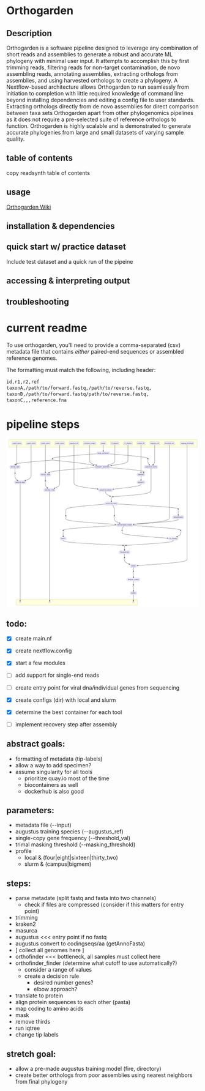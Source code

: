 # Orthogarden

## Description

Orthogarden is a software pipeline designed to leverage any combination of short reads and assemblies to generate a robust and accurate ML phylogeny with minimal user input. It attempts to accomplish this by first trimming reads, filtering reads for non-target contamination, de novo assembling reads, annotating assemblies, extracting orthologs from assemblies, and using harvested orthologs to create a phylogeny. A Nextflow-based architecture allows Orthogarden to run seamlessly from initiation to completion with little required knowledge of command line beyond installing dependencies and editing a config file to user standards. Extracting orthologs directly from de novo assemblies for direct comparison between taxa sets Orthogarden apart from other phylogenomics pipelines as it does not require a pre-selected suite of reference orthologs to function. Orthogarden is highly scalable and is demonstrated to generate accurate phylogenies from large and small datasets of varying sample quality.

## table of contents
copy readsynth table of contents

## usage

[Orthogarden Wiki](https://github.com/jacksonhturner/orthogarden/wiki)

## installation & dependencies

## quick start w/ practice dataset

Include test dataset and a quick run of the pipeine

## accessing & interpreting output

## troubleshooting



# current readme

To use orthogarden, you'll need to provide a comma-separated (csv) metadata file that contains *either* paired-end sequences or assembled reference genomes.

The formatting must match the following, including header:
```
id,r1,r2,ref
taxonA,/path/to/forward.fastq,/path/to/reverse.fastq,
taxonB,/path/to/forward.fastq/path/to/reverse.fastq,
taxonC,,,reference.fna
```

# pipeline steps
![workflow](assets/2024-02-12_20-24_dag.png)

## todo:
- [x] create main.nf
- [x] create nextflow.config
- [x] start a few modules
- [ ] add support for single-end reads
- [ ] create entry point for viral dna/individual genes from sequencing
- [x] create configs (dir) with local and slurm
- [x] determine the best container for each tool
- [ ] implement recovery step after assembly


## abstract goals:
- formatting of metadata (tip-labels)
- allow a way to add specimen?
- assume singularity for all tools
  - prioritize quay.io most of the time
  - biocontainers as well
  - dockerhub is also good


## parameters:
- metadata file (--input)
- augustus training species (--augustus_ref)
- single-copy gene frequency (--threshold_val)
- trimal masking threshold (--masking_threshold)
- profile
  - local & (four|eight|sixteen|thirty_two)
  - slurm & (campus|bigmem)


## steps:
- parse metadate (split fastq and fasta into two channels)
  - check if files are compressed (consider if this matters for entry point)
- trimming
- kraken2
- masurca
- augustus <<< entry point if no fastq
- augustus convert to codingseqs/aa (getAnnoFasta)
- [ collect all genomes here ]
- orthofinder <<< bottleneck, all samples must collect here
- orthofinder_finder (determine what cutoff to use automatically?)
  - consider a range of values
  - create a decision rule
    - desired number genes?
    - elbow approach?
- translate to protein
- align protein sequences to each other (pasta)
- map coding to amino acids
- mask
- remove thirds
- run iqtree
- change tip labels


## stretch goal:
- allow a pre-made augustus training model (fire, directory)
- create better orthologs from poor assemblies using nearest neighbors from final phylogeny
